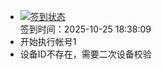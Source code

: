 - [![签到状态](https://github.com/p7wm/Cloud189-Actions/actions/workflows/main.yml/badge.svg?branch=main)](https://github.com/p7wm/Cloud189-Actions/actions/workflows/main.yml) <br> 签到时间：2025-10-25 18:38:09
- 开始执行帐号1
- 设备ID不存在，需要二次设备校验
